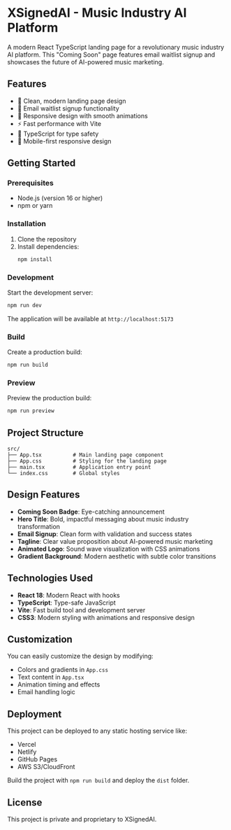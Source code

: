 # XSignedAI - Music Industry AI Platform

A modern React TypeScript landing page for a revolutionary music industry AI platform. This "Coming Soon" page features email waitlist signup and showcases the future of AI-powered music marketing.

## Features

- 🎵 Clean, modern landing page design
- 📧 Email waitlist signup functionality
- 🎨 Responsive design with smooth animations
- ⚡ Fast performance with Vite
- 🔧 TypeScript for type safety
- 📱 Mobile-first responsive design

## Getting Started

### Prerequisites

- Node.js (version 16 or higher)
- npm or yarn

### Installation

1. Clone the repository
2. Install dependencies:
   ```bash
   npm install
   ```

### Development

Start the development server:

```bash
npm run dev
```

The application will be available at `http://localhost:5173`

### Build

Create a production build:

```bash
npm run build
```

### Preview

Preview the production build:

```bash
npm run preview
```

## Project Structure

```
src/
├── App.tsx          # Main landing page component
├── App.css          # Styling for the landing page
├── main.tsx         # Application entry point
└── index.css        # Global styles
```

## Design Features

- **Coming Soon Badge**: Eye-catching announcement
- **Hero Title**: Bold, impactful messaging about music industry transformation
- **Email Signup**: Clean form with validation and success states
- **Tagline**: Clear value proposition about AI-powered music marketing
- **Animated Logo**: Sound wave visualization with CSS animations
- **Gradient Background**: Modern aesthetic with subtle color transitions

## Technologies Used

- **React 18**: Modern React with hooks
- **TypeScript**: Type-safe JavaScript
- **Vite**: Fast build tool and development server
- **CSS3**: Modern styling with animations and responsive design

## Customization

You can easily customize the design by modifying:

- Colors and gradients in `App.css`
- Text content in `App.tsx`
- Animation timing and effects
- Email handling logic

## Deployment

This project can be deployed to any static hosting service like:

- Vercel
- Netlify
- GitHub Pages
- AWS S3/CloudFront

Build the project with `npm run build` and deploy the `dist` folder.

## License

This project is private and proprietary to XSignedAI.
